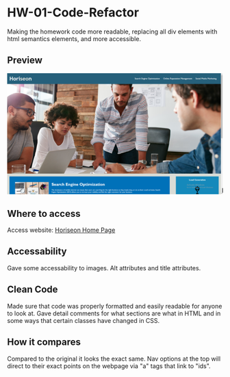 # HW-01-Code-Refactor

Making the homework code more readable, replacing all div elements with html semantics elements, and more accessible.

## Preview

![Preview Screenshot](./assets/images/Preview.png)

## Where to access

Access website: [Horiseon Home Page](https://mbpjason.github.io/HW-01-Code-Refactor/)

## Accessability

Gave some accessability to images. Alt attributes and title attributes.

## Clean Code

Made sure that code was properly formatted and easily readable for anyone to look at.
Gave detail comments for what sections are what in HTML and in some ways that certain classes have changed in CSS.

## How it compares

Compared to the original it looks the exact same. Nav options at the top will direct to their exact points on the webpage via "a" tags that link to "ids".